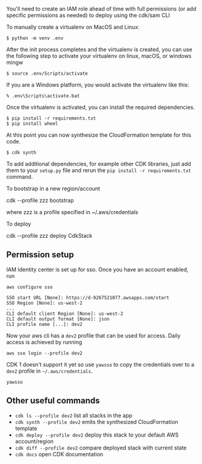 You'll need to create an IAM role ahead of time with full permissions (or add specific permissions as needed) to deploy using the cdk/sam CLI

To manually create a virtualenv on MacOS and Linux:

```
$ python -m venv .env
```

After the init process completes and the virtualenv is created, you can use the following
step to activate your virtualenv on linux, macOS, or windows mingw

```
$ source .env/Scripts/activate
```

If you are a Windows platform, you would activate the virtualenv like this:

```
% .env\Scripts\activate.bat
```

Once the virtualenv is activated, you can install the required dependencies.

```
$ pip install -r requirements.txt
$ pip install wheel
```

At this point you can now synthesize the CloudFormation template for this code.

```
$ cdk synth
```

To add additional dependencies, for example other CDK libraries, just add
them to your `setup.py` file and rerun the `pip install -r requirements.txt`
command.

 To bootstrap in a new region/account

 cdk --profile zzz bootstrap

 where zzz is a profile specified in ~/.aws/credentials

 To deploy

 cdk --profile zzz deploy CdkStack

## Permission setup
IAM Identity center is set up for sso.  Once you have an account enabled, run

```
aws configure sso
```

```
SSO start URL [None]: https://d-9267521077.awsapps.com/start
SSO Region [None]: us-west-2
...
CLI default client Region [None]: us-west-2
CLI default output format [None]: json
CLI profile name [...]: dev2
```

Now your aws cli has a `dev2` profile that can be used for access.  Daily access is achieved by running
```
aws sso login --profile dev2
```

CDK 1 doesn't support it yet so use `yawsso` to copy the credentials over to a `dev2` profile in `~/.aws/credentials`.

```
yawsso
```

## Other useful commands

 * `cdk ls --profile dev2`          list all stacks in the app
 * `cdk synth --profile dev2`       emits the synthesized CloudFormation template
 * `cdk deploy --profile dev2`      deploy this stack to your default AWS account/region
 * `cdk diff --profile dev2`        compare deployed stack with current state
 * `cdk docs`                       open CDK documentation
